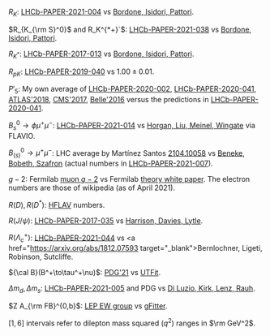 $`R_K`$: <a href="https://arxiv.org/abs/2103.11769" target="_blank">LHCb-PAPER-2021-004</a> vs <a href="https://arxiv.org/abs/1605.07633" target="_blank">Bordone, Isidori, Pattori</a>. 

$`R_{K_{\rm S}^0}`$ and R_K^{*+}`$: <a href="https://arxiv.org/abs/2110.09501" target="_blank">LHCb-PAPER-2021-038</a> vs <a href="https://arxiv.org/abs/1605.07633" target="_blank">Bordone, Isidori, Pattori</a>. 

$`R_{K^*}`$: <a href="https://arxiv.org/abs/1705.05802" target="_blank">LHCb-PAPER-2017-013</a> vs <a href="https://arxiv.org/abs/1605.07633" target="_blank">Bordone, Isidori, Pattori</a>.

$`R_{pK}`$: <a href="https://arxiv.org/abs/1912.08139" target="_blank">LHCb-PAPER-2019-040</a> vs $`1.00\pm0.01`$.

$`P'_5`$: My own average of <a href="https://arxiv.org/abs/2003.04831" target="_blank">LHCb-PAPER-2020-002</a>,  <a href="https://arxiv.org/abs/2012.13241" target="_blank">LHCb-PAPER-2020-041</a>,  <a href="https://arxiv.org/abs/1805.04000" target="_blank">ATLAS'2018</a>,  <a href="https://arxiv.org/abs/1710.02846" target="_blank">CMS'2017</a>,  <a href="https://arxiv.org/abs/1612.05014" target="_blank">Belle'2016</a> versus the predictions in <a href="https://arxiv.org/abs/2012.13241" target="_blank">LHCb-PAPER-2020-041</a>. 

$`B_s^0\to\phi\mu^+\mu^-`$: <a href="https://arxiv.org/abs/2105.14007" target="_blank">LHCb-PAPER-2021-014</a> vs <a href="https://arxiv.org/abs/1501.00367" target="_blank">Horgan, Liu, Meinel, Wingate</a> via FLAVIO.

$`B^0_{(s)}\to\mu^+\mu^-`$: LHC average by Martínez Santos <a href="https://arxiv.org/abs/2104.10058" target="_blank">2104.10058</a> vs <a href="https://arxiv.org/abs/1908.07011" target="_blank">Beneke, Bobeth, Szafron</a> (actual numbers in <a href="https://arxiv.org/abs/2108.09284">LHCb-PAPER-2021-007</a>).

$`g-2`$: Fermilab <a href="https://arxiv.org/abs/2104.03281" target="_blank">muon $`g-2`$</a> vs Fermilab <a href="https://arxiv.org/abs/2006.0482" target="_blank">theory white paper</a>. The electron numbers are those of wikipedia (as of April 2021). 

$`R(D), R(D^*)`$: <a href="https://hflav-eos.web.cern.ch/hflav-eos/semi/spring19/html/RDsDsstar/RDRDs.html" target="_blank">HFLAV</a> numbers.

$`R(J/\psi)`$: <a href="https://arxiv.org/abs/1711.05623" target="_blank">LHCb-PAPER-2017-035</a> vs <a href="https://arxiv.org/abs/2007.06956" target="_blank">Harrison, Davies, Lytle</a>. 

$`R(\Lambda_c^+)`$: <a href="https://arxiv.org/abs/2201.03497" target="_blank">LHCb-PAPER-2021-044</a> vs <a href="https://arxiv.org/abs/1812.07593 target="_blank">Bernlochner, Ligeti, Robinson, Sutcliffe</a>. 

$`{\cal B}(B^+\to\tau^+\nu)`$: <a href="https://pdglive.lbl.gov/Viewer.action" target="_blank">PDG'21</a> vs <a href="http://www.utfit.org" target="_blank">UTFit</a>. 

$`\Delta m_d,\,\Delta m_s`$: <a href="https://arxiv.org/abs/" target="_blank">LHCb-PAPER-2021-005</a> and PDG vs <a href="https://arxiv.org/abs/1909.11087" target="_blank">Di Luzio, Kirk, Lenz, Rauh</a>.

$`Z A_{\rm FB}^{0,b}`$: <a href="https://arxiv.org/abs/hep-ex/0509008" target="_blank">LEP EW group</a> vs <a href="https://arxiv.org/abs/1803.01853" target="_blank">gFitter</a>.

$`[1,6]`$ intervals refer to dilepton mass squared ($`q^2`$) ranges in $`\rm GeV^2`$.
